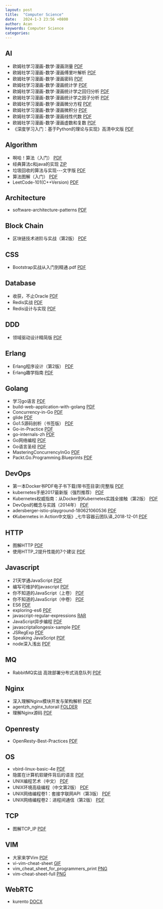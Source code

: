 ```yaml
---
layout: post
title:  "Computer Science"
date:   2024-1-3 23:56 +0800
author: Acan
keywords: Computer Science
categories: 
---
```


## AI

- 欧姆社学习漫画-数学·漫画测量 [PDF](https://raw.githubusercontent.com/Zeyu-Xie/Wisteria-Storage-1/main/Myosotis-Library/computer_science/ai/欧姆社学习漫画-数学·漫画测量.pdf)
- 欧姆社学习漫画-数学·漫画傅里叶解析 [PDF](https://raw.githubusercontent.com/Zeyu-Xie/Wisteria-Storage-1/main/Myosotis-Library/computer_science/ai/欧姆社学习漫画-数学·漫画傅里叶解析.pdf)
- 欧姆社学习漫画-数学·漫画密码 [PDF](https://raw.githubusercontent.com/Zeyu-Xie/Wisteria-Storage-1/main/Myosotis-Library/computer_science/ai/欧姆社学习漫画-数学·漫画密码.pdf)
- 欧姆社学习漫画-数学·漫画统计学 [PDF](https://raw.githubusercontent.com/Zeyu-Xie/Wisteria-Storage-1/main/Myosotis-Library/computer_science/ai/欧姆社学习漫画-数学·漫画统计学.pdf)
- 欧姆社学习漫画-数学·漫画统计学之回归分析 [PDF](https://raw.githubusercontent.com/Zeyu-Xie/Wisteria-Storage-1/main/Myosotis-Library/computer_science/ai/欧姆社学习漫画-数学·漫画统计学之回归分析.pdf)
- 欧姆社学习漫画-数学·漫画统计学之因子分析 [PDF](https://raw.githubusercontent.com/Zeyu-Xie/Wisteria-Storage-1/main/Myosotis-Library/computer_science/ai/欧姆社学习漫画-数学·漫画统计学之因子分析.pdf)
- 欧姆社学习漫画-数学·漫画微分方程 [PDF](https://raw.githubusercontent.com/Zeyu-Xie/Wisteria-Storage-1/main/Myosotis-Library/computer_science/ai/欧姆社学习漫画-数学·漫画微分方程.pdf)
- 欧姆社学习漫画-数学·漫画微积分 [PDF](https://raw.githubusercontent.com/Zeyu-Xie/Wisteria-Storage-1/main/Myosotis-Library/computer_science/ai/欧姆社学习漫画-数学·漫画微积分.pdf)
- 欧姆社学习漫画-数学·漫画线性代数 [PDF](https://raw.githubusercontent.com/Zeyu-Xie/Wisteria-Storage-1/main/Myosotis-Library/computer_science/ai/欧姆社学习漫画-数学·漫画线性代数.pdf)
- 欧姆社学习漫画-数学·漫画虚数和复数 [PDF](https://raw.githubusercontent.com/Zeyu-Xie/Wisteria-Storage-1/main/Myosotis-Library/computer_science/ai/欧姆社学习漫画-数学·漫画虚数和复数.pdf)
- 《深度学习入门：基于Python的理论与实现》高清中文版 [PDF](https://raw.githubusercontent.com/Zeyu-Xie/Wisteria-Storage-1/main/Myosotis-Library/computer_science/ai/《深度学习入门：基于Python的理论与实现》高清中文版.pdf)

## Algorithm

- 啊哈！算法（入门） [PDF](https://raw.githubusercontent.com/Zeyu-Xie/Wisteria-Storage-1/main/Myosotis-Library/computer_science/algorithm/[啊哈！算法]（入门）.pdf)
- 经典算法c和java的实现 [ZIP](https://raw.githubusercontent.com/Zeyu-Xie/Wisteria-Storage-1/main/Myosotis-Library/computer_science/algorithm/经典算法c和java的实现.zip)
- 垃圾回收的算法与实现---文字版 [PDF](https://raw.githubusercontent.com/Zeyu-Xie/Wisteria-Storage-1/main/Myosotis-Library/computer_science/algorithm/垃圾回收的算法与实现---文字版.pdf)
- 算法图解（入门） [PDF](https://raw.githubusercontent.com/Zeyu-Xie/Wisteria-Storage-1/main/Myosotis-Library/computer_science/algorithm/算法图解(入门).pdf)
- LeetCode-101(C++Version) [PDF](https://raw.githubusercontent.com/Zeyu-Xie/Wisteria-Storage-1/main/Myosotis-Library/computer_science/algorithm/LeetCode-101(C++Version).pdf)

## Architecture

- software-architecture-patterns [PDF](https://raw.githubusercontent.com/Zeyu-Xie/Wisteria-Storage-1/main/Myosotis-Library/computer_science/architecture/software-architecture-patterns.pdf)

## Block Chain

- 区块链技术进阶与实战（第2版） [PDF](https://raw.githubusercontent.com/Zeyu-Xie/Wisteria-Storage-1/main/Myosotis-Library/computer_science/blockchain/区块链技术进阶与实战（第2版）.pdf)

## CSS

- Bootstrap实战从入门到精通.pdf [PDF](https://drive.google.com/file/d/1MkdTnVpHSR1yq6HkCDvgF5fylle3zQug/view?usp=share_link)

## Database

- 收获，不止Oracle [PDF](https://raw.githubusercontent.com/Zeyu-Xie/Wisteria-Storage-1/main/Myosotis-Library/computer_science/database/收获，不止Oracle.pdf)
- Redis实战 [PDF](https://raw.githubusercontent.com/Zeyu-Xie/Wisteria-Storage-1/main/Myosotis-Library/computer_science/database/Redis实战.pdf)
- Redis设计与实现 [PDF](https://raw.githubusercontent.com/Zeyu-Xie/Wisteria-Storage-1/main/Myosotis-Library/computer_science/database/Redis设计与实现.pdf)

## DDD

- 领域驱动设计精简版 [PDF](https://raw.githubusercontent.com/Zeyu-Xie/Wisteria-Storage-1/main/Myosotis-Library/computer_science/ddd/领域驱动设计精简版.pdf)

## Erlang

- Erlang程序设计（第2版） [PDF](https://raw.githubusercontent.com/Zeyu-Xie/Wisteria-Storage-1/main/Myosotis-Library/computer_science/erlang/Erlang程序设计（第2版）.pdf)
- Erlang趣学指南 [PDF](https://raw.githubusercontent.com/Zeyu-Xie/Wisteria-Storage-1/main/Myosotis-Library/computer_science/erlang/Erlang趣学指南.pdf)

## Golang 

- 学习go语言 [PDF](https://raw.githubusercontent.com/Zeyu-Xie/Wisteria-Storage-1/main/Myosotis-Library/computer_science/golang/学习go语言.pdf)
- build-web-application-with-golang [PDF](https://raw.githubusercontent.com/Zeyu-Xie/Wisteria-Storage-1/main/Myosotis-Library/computer_science/golang/build-web-application-with-golang.pdf)
- Concurrency-in-Go [PDF](https://raw.githubusercontent.com/Zeyu-Xie/Wisteria-Storage-1/main/Myosotis-Library/computer_science/golang/Concurrency-in-Go.pdf)
- glide [PDF](https://raw.githubusercontent.com/Zeyu-Xie/Wisteria-Storage-1/main/Myosotis-Library/computer_science/golang/glide.pdf)
- Go1.5源码剖析（书签版） [PDF](https://raw.githubusercontent.com/Zeyu-Xie/Wisteria-Storage-1/main/Myosotis-Library/computer_science/golang/Go1.5源码剖析（书签版）.pdf)
- Go-in-Practice [PDF](https://raw.githubusercontent.com/Zeyu-Xie/Wisteria-Storage-1/main/Myosotis-Library/computer_science/golang/Go-in-Practice.pdf)
- go-internals-zh [PDF](https://raw.githubusercontent.com/Zeyu-Xie/Wisteria-Storage-1/main/Myosotis-Library/computer_science/golang/go-internals-zh.pdf)
- Go网络编程 [PDF](https://raw.githubusercontent.com/Zeyu-Xie/Wisteria-Storage-1/main/Myosotis-Library/computer_science/golang/Go网络编程.pdf)
- Go语言圣经 [PDF](https://raw.githubusercontent.com/Zeyu-Xie/Wisteria-Storage-1/main/Myosotis-Library/computer_science/golang/Go语言圣经.pdf)
- MasteringConcurrencyInGo [PDF](https://raw.githubusercontent.com/Zeyu-Xie/Wisteria-Storage-1/main/Myosotis-Library/computer_science/golang/MasteringConcurrencyInGo.pdf)
- Packt.Go.Programming.Blueprints [PDF](https://raw.githubusercontent.com/Zeyu-Xie/Wisteria-Storage-1/main/Myosotis-Library/computer_science/golang/Packt.Go.Programming.Blueprints.pdf)

## DevOps

- 第一本Docker书PDF电子书下载(带书签目录)完整版 [PDF](https://raw.githubusercontent.com/Zeyu-Xie/Wisteria-Storage-1/main/Myosotis-Library/computer_science/devops/第一本Docker书PDF电子书下载(带书签目录)完整版.pdf)
- kubernetes手册2017最新版（强烈推荐） [PDF](https://raw.githubusercontent.com/Zeyu-Xie/Wisteria-Storage-1/main/Myosotis-Library/computer_science/devops/kubernetes手册2017最新版（强烈推荐）.pdf)
- Kubernetes权威指南：从Docker到Kubernetes实践全接触（第2版） [PDF](https://raw.githubusercontent.com/Zeyu-Xie/Wisteria-Storage-1/main/Myosotis-Library/computer_science/devops/DevOps的概念与实践（2014年）.pdf)
- DevOps的概念与实践（2014年） [PDF](https://raw.githubusercontent.com/Zeyu-Xie/Wisteria-Storage-1/main/Myosotis-Library/computer_science/devops/DevOps的概念与实践（2014年）.pdf)
- adersberger-istio-playground-180621060536 [PDF](https://raw.githubusercontent.com/Zeyu-Xie/Wisteria-Storage-1/main/Myosotis-Library/computer_science/devops/adersberger-istio-playground-180621060536.pdf)
- 《Kubernetes in Action中文版》_七牛容器云团队译_2018-12-01 [PDF](https://drive.google.com/file/d/1aQjJv2bqCgp1rIfWzpy3GbboO1pCzIiM/view?usp=share_link) 

## HTTP

- 图解HTTP [PDF](https://raw.githubusercontent.com/Zeyu-Xie/Wisteria-Storage-1/main/Myosotis-Library/computer_science/http/图解HTTP.pdf)
- 使用HTTP_2提升性能的7个建议 [PDF](https://raw.githubusercontent.com/Zeyu-Xie/Wisteria-Storage-1/main/Myosotis-Library/computer_science/http/使用HTTP_2提升性能的7个建议.pdf)

## Javascript

- 21天学通JavaScript [PDF](https://drive.google.com/file/d/1svqKZ4mScL3aJOLPHzw2GyMrsQtaDnTE/view?usp=share_link)
- 编写可维护的javascript [PDF](https://raw.githubusercontent.com/Zeyu-Xie/Wisteria-Storage-1/main/Myosotis-Library/computer_science/javascript/编写可维护的javascript.pdf)
- 你不知道的JavaScript（上卷） [PDF](https://raw.githubusercontent.com/Zeyu-Xie/Wisteria-Storage-1/main/Myosotis-Library/computer_science/javascript/你不知道的JavaScript（上卷）.pdf)
- 你不知道的JavaScript（中卷） [PDF](https://raw.githubusercontent.com/Zeyu-Xie/Wisteria-Storage-1/main/Myosotis-Library/computer_science/javascript/你不知道的JavaScript（中卷）.pdf)
- ES6 [PDF](https://raw.githubusercontent.com/Zeyu-Xie/Wisteria-Storage-1/main/Myosotis-Library/computer_science/javascript/ES6.pdf)
- exploring-es6 [PDF](https://raw.githubusercontent.com/Zeyu-Xie/Wisteria-Storage-1/main/Myosotis-Library/computer_science/javascript/exploring-es6.pdf)
- javascript-regular-expressions [RAR](https://raw.githubusercontent.com/Zeyu-Xie/Wisteria-Storage-1/main/Myosotis-Library/computer_science/javascript/javascript-regular-expressions.rar)
- JavaScript异步编程 [PDF](https://raw.githubusercontent.com/Zeyu-Xie/Wisteria-Storage-1/main/Myosotis-Library/computer_science/javascript/JavaScript异步编程.pdf)
- javascriptallongesix-sample [PDF](https://raw.githubusercontent.com/Zeyu-Xie/Wisteria-Storage-1/main/Myosotis-Library/computer_science/javascript/javascriptallongesix-sample.pdf.pdf)
- JSRegExp [PDF](https://raw.githubusercontent.com/Zeyu-Xie/Wisteria-Storage-1/main/Myosotis-Library/computer_science/javascript/JSRegExp.pdf)
- Speaking JavaScript [PDF](https://raw.githubusercontent.com/Zeyu-Xie/Wisteria-Storage-1/main/Myosotis-Library/computer_science/javascript/SpeakingJavaScript.pdf)
- node深入浅出 [PDF](https://raw.githubusercontent.com/Zeyu-Xie/Wisteria-Storage-1/main/Myosotis-Library/computer_science/javascript/node深入浅出.pdf)

## MQ

- RabbitMQ实战  高效部署分布式消息队列 [PDF](https://raw.githubusercontent.com/Zeyu-Xie/Wisteria-Storage-1/main/Myosotis-Library/computer_science/mq/RabbitMQ实战-高效部署分布式消息队列.pdf)

## Nginx

- 深入理解Nginx模块开发与架构解析 [PDF](https://raw.githubusercontent.com/Zeyu-Xie/Wisteria-Storage-1/main/Myosotis-Library/computer_science/nginx/深入理解Nginx模块开发与架构解析.pdf)
- agentzh_nginx_tutorail [FOLDER](https://raw.githubusercontent.com/Zeyu-Xie/Wisteria-Storage-1/main/Myosotis-Library/computer_science/nginx/agentzh_nginx_tutorail)
- 理解Nginx源码 [PDF](https://raw.githubusercontent.com/Zeyu-Xie/Wisteria-Storage-1/main/Myosotis-Library/computer_science/nginx/理解Nginx源码.pdf)

## Openresty

- OpenResty-Best-Practices [PDF](https://raw.githubusercontent.com/Zeyu-Xie/Wisteria-Storage-1/main/Myosotis-Library/computer_science/or/OpenResty-Best-Practices.pdf)

## OS

- vbird-linux-basic-4e [PDF](https://raw.githubusercontent.com/Zeyu-Xie/Wisteria-Storage-1/main/Myosotis-Library/computer_science/os/vbird-linux-basic-4e.pdf)
- 隐匿在计算机软硬件背后的语言 [PDF](https://raw.githubusercontent.com/Zeyu-Xie/Wisteria-Storage-1/main/Myosotis-Library/computer_science/os/隐匿在计算机软硬件背后的语言.pdf)
- UNIX编程艺术（中文） [PDF](https://raw.githubusercontent.com/Zeyu-Xie/Wisteria-Storage-1/main/Myosotis-Library/computer_science/os/UNIX编程艺术（中文）.pdf)
- UNIX环境高级编程（中文第2版） [PDF](https://raw.githubusercontent.com/Zeyu-Xie/Wisteria-Storage-1/main/Myosotis-Library/computer_science/os/UNIX环境高级编程（中文第2版）.pdf)
- UNIX网络编程卷1：套接字联网API（第3版） [PDF](https://raw.githubusercontent.com/Zeyu-Xie/Wisteria-Storage-1/main/Myosotis-Library/computer_science/os/UNIX网络编程卷1：套接字联网API（第3版）.pdf)
- UNIX网络编程卷2：进程间通信（第2版） [PDF](https://raw.githubusercontent.com/Zeyu-Xie/Wisteria-Storage-1/main/Myosotis-Library/computer_science/os/UNIX网络编程卷2：进程间通信（第2版）.pdf)

## TCP

- 图解TCP_IP [PDF](https://raw.githubusercontent.com/Zeyu-Xie/Wisteria-Storage-1/main/Myosotis-Library/computer_science/tcp/图解TCP_IP.pdf)

## VIM

- 大家来学Vim [PDF](https://raw.githubusercontent.com/Zeyu-Xie/Wisteria-Storage-1/main/Myosotis-Library/computer_science/vim/大家来学Vim.pdf)
- vi-vim-cheat-sheet [GIF](https://raw.githubusercontent.com/Zeyu-Xie/Wisteria-Storage-1/main/Myosotis-Library/computer_science/vim/vi-vim-cheat-sheet.gif)
- vim_cheat_sheet_for_programmers_print [PNG](https://raw.githubusercontent.com/Zeyu-Xie/Wisteria-Storage-1/main/Myosotis-Library/computer_science/vim/vim_cheat_sheet_for_programmers_print.png)
- vim-cheat-sheet-full [PNG](https://raw.githubusercontent.com/Zeyu-Xie/Wisteria-Storage-1/main/Myosotis-Library/computer_science/vim/vim-cheat-sheet-full.png)

## WebRTC

- kurento [DOCX](https://raw.githubusercontent.com/Zeyu-Xie/Wisteria-Storage-1/main/Myosotis-Library/computer_science/webrtc/kurento.docx)